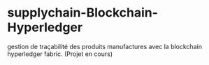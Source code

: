 # supplychain-Blockchain-Hyperledger
gestion de traçabilité des produits manufactures avec la blockchain hyperledger fabric. (Projet en cours)
